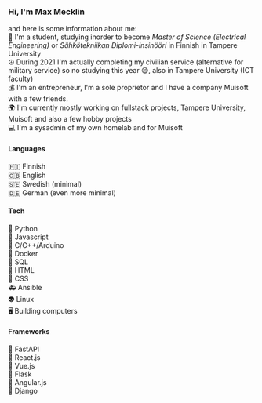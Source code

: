 ### Hi, I'm Max Mecklin

and here is some information about me:<br>
🏫 I'm a student, studying inorder to become *Master of Science (Electrical Engineering)* or *Sähkötekniikan Diplomi-insinööri* in Finnish in Tampere University<br>
☮️ During 2021 I'm actually completing my civilian service (alternative for military service) so no studying this year 😅, also in Tampere University (ICT faculty)<br>
💰 I'm an entrepreneur, I'm a sole proprietor and I have a company Muisoft with a few friends.<br>
🌍 I'm currently mostly working on fullstack projects, Tampere University, Muisoft and also a few hobby projects<br>
💻 I'm a sysadmin of my own homelab and for Muisoft<br>

#### Languages
🇫🇮 Finnish<br>
🇬🇧 English<br>
🇸🇪 Swedish (minimal)<br>
🇩🇪 German (even more minimal)<br>

#### Tech
🐍 Python<br>
🎰 Javascript<br>
🐤 C/C++/Arduino<br>
🐋 Docker<br>
🥖 SQL<br>
📜 HTML<br>
💈 CSS<br>
🚑 Ansible<br>
👽 Linux<br>
🖥️ Building computers<br>

#### Frameworks
🌴 FastAPI<br>
🍞 React.js<br>
🥑 Vue.js<br>
🌳 Flask<br>
🧊 Angular.js<br>
🤠 Django<br>

<!--
**Natsku123/Natsku123** is a ✨ _special_ ✨ repository because its `README.md` (this file) appears on your GitHub profile.

Here are some ideas to get you started:

- 🔭 I’m currently working on ...
- 🌱 I’m currently learning ...
- 👯 I’m looking to collaborate on ...
- 🤔 I’m looking for help with ...
- 💬 Ask me about ...
- 📫 How to reach me: ...
- 😄 Pronouns: ...
- ⚡ Fun fact: ...
-->
